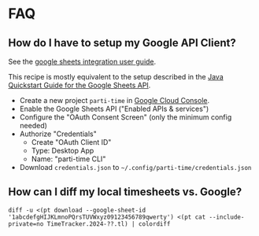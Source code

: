 # FAQ

## How do I have to setup my Google API Client?

See the [google sheets integration user guide](../user_guide/google_sheets_api.md).

This recipe is mostly equivalent to the setup described in the [Java Quickstart Guide for the Google Sheets API](https://developers.google.com/sheets/api/quickstart/java).

* Create a new project `parti-time` in [Google Cloud Console](https://console.cloud.google.com/welcome?project=parti-time).
* Enable the Google Sheets API ("Enabled APIs & services")
* Configure the "OAuth Consent Screen" (only the minimum config needed)
* Authorize "Credentials"
  * Create "OAuth Client ID"
  * Type: Desktop App
  * Name: "parti-time CLI"
* Download `credentials.json` to `~/.config/parti-time/credentials.json`

## How can I diff my local timesheets vs. Google?

```
diff -u <(pt download --google-sheet-id '1abcdefgHIJKLmnoPQrsTUVWxyz09123456789qwerty') <(pt cat --include-private=no TimeTracker.2024-??.tl) | colordiff
```
